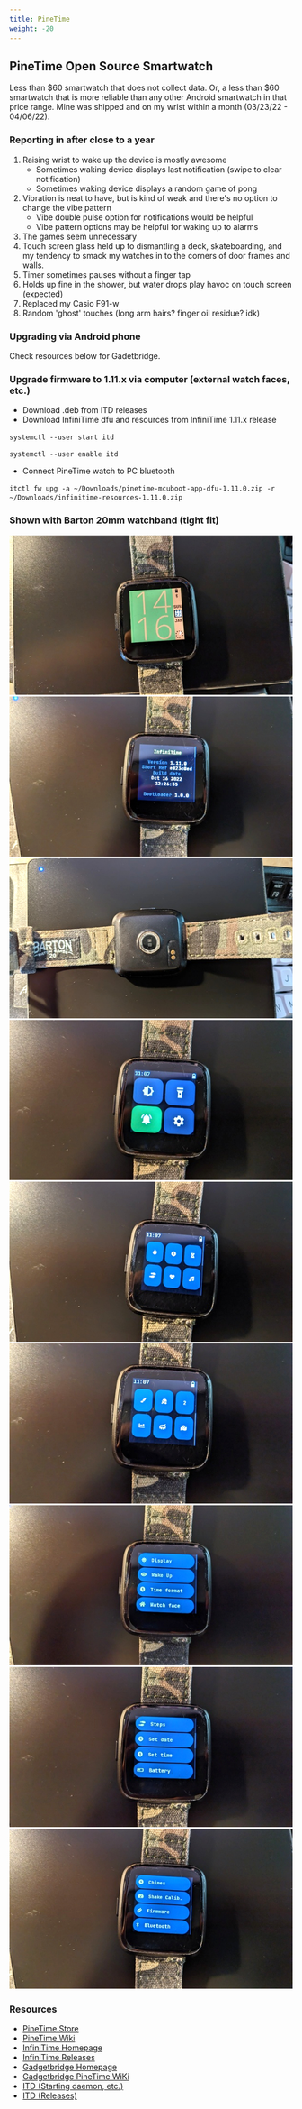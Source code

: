 ```yaml
---
title: PineTime
weight: -20
---
```


## PineTime Open Source Smartwatch
Less than $60 smartwatch that does not collect data. Or, a less than $60 smartwatch that is more reliable than any other Android smartwatch in that price range. Mine was shipped and on my wrist within a month (03/23/22 - 04/06/22).


### Reporting in after close to a year

1. Raising wrist to wake up the device is mostly awesome
    - Sometimes waking device displays last notification (swipe to clear notification)
    - Sometimes waking device displays a random game of pong
2. Vibration is neat to have, but is kind of weak and there's no option to change the vibe pattern
    - Vibe double pulse option for notifications would be helpful
    - Vibe pattern options may be helpful for waking up to alarms
3. The games seem unnecessary
4. Touch screen glass held up to dismantling a deck, skateboarding, and my tendency to smack my watches in to the corners of door frames and walls.
5. Timer sometimes pauses without a finger tap
6. Holds up fine in the shower, but water drops play havoc on touch screen (expected)
7. Replaced my Casio F91-w
8. Random 'ghost' touches (long arm hairs? finger oil residue? idk)


### Upgrading via Android phone
Check resources below for Gadetbridge.


### Upgrade firmware to 1.11.x via computer (external watch faces, etc.)
- Download .deb from ITD releases
- Download InfiniTime dfu and resources from InfiniTime 1.11.x release
```
systemctl --user start itd
```
```
systemctl --user enable itd
```
- Connect PineTime watch to PC bluetooth
```
itctl fw upg -a ~/Downloads/pinetime-mcuboot-app-dfu-1.11.0.zip -r ~/Downloads/infinitime-resources-1.11.0.zip
```


### Shown with Barton 20mm watchband (tight fit)

<div style="text-align: center;">
<img src="/Linux/Devices/images/pinetime_230122_front.jpg" title="PineTime - Front"/>
<img src="/Linux/Devices/images/pinetime_230122_version.jpg" title="PineTime - Firmware Version"/>
<img src="/Linux/Devices/images/pinetime_230122_back.jpg" title="PineTime - Back with Barton band"/>
<img src="/Linux/Devices/images/pinetime_230122_main.jpg" title="PineTime - Main Menu"/>
<img src="/Linux/Devices/images/pinetime_230122_apps_pg1.jpg" title="PineTime - Apps Page 1"/>
<img src="/Linux/Devices/images/pinetime_230122_apps_pg2.jpg" title="PineTime - Apps Page 2"/>
<img src="/Linux/Devices/images/pinetime_230122_settings_pg1.jpg" title="PineTime - Settings Page 1"/>
<img src="/Linux/Devices/images/pinetime_230122_settings_pg2.jpg" title="PineTime - Settings Page 2"/>
<img src="/Linux/Devices/images/pinetime_230122_settings_pg3.jpg" title="PineTime - Settings Page 3"/>
</div>


### Resources
- [PineTime Store](https://www.pine64.org/pinetime/)
- [PineTime Wiki](https://wiki.pine64.org/index.php/PineTime)
- [InfiniTime Homepage](https://infinitime.io/)
- [InfiniTime Releases](https://github.com/InfiniTimeOrg/InfiniTime/releases)
- [Gadgetbridge Homepage](https://www.gadgetbridge.org/)
- [Gadgetbridge PineTime WiKi](https://codeberg.org/Freeyourgadget/Gadgetbridge/wiki/PineTime)
- [ITD (Starting daemon, etc.)](https://gitea.arsenm.dev/Arsen6331/itd)
- [ITD (Releases)](https://gitea.arsenm.dev/Arsen6331/itd/releases)
